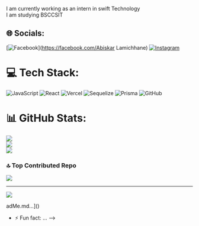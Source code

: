 I am currently working as an intern in swift Technology<br>I am studying BSCCSIT


## 🌐 Socials:
[![Facebook](https://img.shields.io/badge/Facebook-%231877F2.svg?logo=Facebook&logoColor=white)](https://facebook.com/Abiskar Lamichhane) [![Instagram](https://img.shields.io/badge/Instagram-%23E4405F.svg?logo=Instagram&logoColor=white)](https://instagram.com/abiskarlc) 

# 💻 Tech Stack:
![JavaScript](https://img.shields.io/badge/javascript-%23323330.svg?style=for-the-badge&logo=javascript&logoColor=%23F7DF1E) ![React](https://img.shields.io/badge/react-%2320232a.svg?style=for-the-badge&logo=react&logoColor=%2361DAFB) ![Vercel](https://img.shields.io/badge/vercel-%23000000.svg?style=for-the-badge&logo=vercel&logoColor=white) ![Sequelize](https://img.shields.io/badge/Sequelize-52B0E7?style=for-the-badge&logo=Sequelize&logoColor=white) ![Prisma](https://img.shields.io/badge/Prisma-3982CE?style=for-the-badge&logo=Prisma&logoColor=white) ![GitHub](https://img.shields.io/badge/github-%23121011.svg?style=for-the-badge&logo=github&logoColor=white)
# 📊 GitHub Stats:
![](https://github-readme-stats.vercel.app/api?username=AbiskarLc10&theme=dark&hide_border=false&include_all_commits=false&count_private=true)<br/>
![](https://github-readme-streak-stats.herokuapp.com/?user=AbiskarLc10&theme=dark&hide_border=false)<br/>
![](https://github-readme-stats.vercel.app/api/top-langs/?username=AbiskarLc10&theme=dark&hide_border=false&include_all_commits=false&count_private=true&layout=compact)

### 🔝 Top Contributed Repo
![](https://github-contributor-stats.vercel.app/api?username=AbiskarLc10&limit=5&theme=dark&combine_all_yearly_contributions=true)

---
[![](https://visitcount.itsvg.in/api?id=AbiskarLc10&icon=0&color=0)](https://visitcount.itsvg.in)

<!-- Proudly created with GPRM ( https://gprm.itsvg.in ) -->adMe.md…]()

- ⚡ Fun fact: ...
-->
